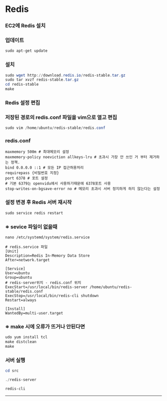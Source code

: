 # Redis

### EC2에 Redis 설치

### 업데이트

```powershell
sudo apt-get update
```

### 설치

```powershell
sudo wget http://download.redis.io/redis-stable.tar.gz
sudo tar xvzf redis-stable.tar.gz
cd redis-stable
make
```

### Redis 설정 편집

### 저장된 경로의 redis.conf 파일을 vim으로 열고 편집

```powershell
sudo vim /home/ubuntu/redis-stable/redis.conf
```

### redis.conf

```
maxmemory 500m # 최대메모리 설정
maxmemory-policy noeviction allkeys-lru # 초과시 가장 안 쓰인 거 부터 제거하는 정책.
bind 0.0.0.0 ::1 # 모든 IP 접근허용처리
requirepass {비밀번호 지정}
port 6378 # 포트 설정
# 기본 6379는 openvidu에서 사용하기때문에 6378포트 사용
stop-writes-on-bgsave-error no # 메모리 초과시 서버 정지하게 하지 않는다는 설정
```

### 설정 변경 후 Redis 서버 재시작

```powershell
sudo service redis restart
```

### ※ sevice 파일이 없을때

```
nano /etc/systemd/system/redis.service

# redis.service 파일
[Unit]
Description=Redis In-Memory Data Store
After=network.target

[Service]
User=ubuntu
Group=ubuntu
# redis-server위치 - redis.conf 위치
ExecStart=/usr/local/bin/redis-server /home/ubuntu/redis-stable/redis.conf
ExecStop=/usr/local/bin/redis-cli shutdown
Restart=always

[Install]
WantedBy=multi-user.target
```

### ※ make 시에 오류가 뜨거나 안된다면

```powershell
udo yum install tcl
make distclean
make
```

### 서버 실행

```powershell
cd src

./redis-server

redis-cli
```

---